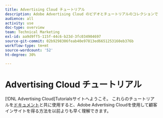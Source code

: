 ```yaml
---
title: Advertising Cloud チュートリアル
description: Adobe Advertising Cloud のビデオとチュートリアルのコレクションです。
audience: all
activity: use
doc-type: overview
team: Technical Marketing
exl-id: aa9d9ff5-115f-44c6-b23d-3fc034904697
source-git-commit: 02b9298306feab40e97813ed6651253160eb376b
workflow-type: tm+mt
source-wordcount: '52'
ht-degree: 30%

---
```


# Advertising Cloud チュートリアル

[!DNL Advertising Cloud]Tutorialsサイトへようこそ。 これらのチュートリアルを[ドキュメント](https://helpx.adobe.com/support/advertising-cloud.html)と共に使用すると、Adobe Advertising Cloudを使用して顧客インサイトを得る方法を以前よりも早く理解できます。

<!--
See other -learn tutorials landing pages to get ideas for additional content
-->
